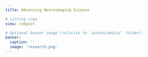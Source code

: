 ```yaml
---
title: Advancing Neuroimaging Science

# Listing view
view: compact

# Optional banner image (relative to `assets/media/` folder).
banner:
  caption: ''
  image: 'research.png'
---
```

